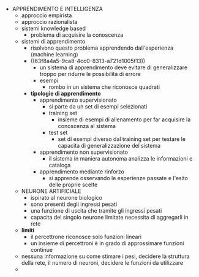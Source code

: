 - APPRENDIMENTO E INTELLIGENZA
	- approccio empirista
	- approccio razionalista
	- sistemi knowledge based
		- problema di acquisire la conoscenza
	- sistemi di apprendimento
		- risolvono questo problema apprendendo dall'esperienza (machine learning)
		- ((63f8a4a5-9ca8-4cc0-8313-a721d1005f13))
			- un sistema di apprendimento deve evitare di generalizzare troppo per ridurre le possibilità di errore
			- esempi
				- rombo in un sistema che riconosce quadrati
		- **tipologie di apprendimento**
			- apprendimento supervisionato
				- si parte da un set di esempi selezionati
				- training set
					- insieme di esempi di allenamento per far acquisire la conoscenza al sistema
				- test set
					- set di esempi diverso dal training set per testare le capacita di generalizzazione del sistema
			- apprendimento non supervisionato
				- il sistema in maniera autonoma analizza le informazioni e cataloga
			- apprendimento mediante rinforzo
				- si apprende osservando le esperienze passate e l'esito delle proprie scelte
	- NEURONE ARTIFICIALE
		- ispirato al neurone biologico
		- sono presenti degli ingressi pesati
		- una funzione di uscita che tramite gli ingressi pesati
		- capacita del singolo neurone limitate necessita di aggregarli in rete
	- **limiti**
		- il percettrone riconosce solo funzioni lineari
		- un insieme di percettroni è in grado di approssimare funzioni continue
	- nessuna informazione su come stimare i pesi, decidere la struttura della rete, il numero di neuroni, decidere le funzioni da utilizzare
	-